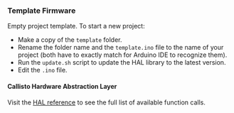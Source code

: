 ### Template Firmware

Empty project template. 
To start a new project:
* Make a copy of the `template` folder.
* Rename the folder name and the `template.ino` file to the name of your project (both have to exactly match for Arduino IDE to recognize them).
* Run the `update.sh` script to update the HAL library to the latest version.
* Edit the `.ino` file.

#### Callisto Hardware Abstraction Layer
Visit the [HAL reference](https://github.com/ghztomash/callisto-module/wiki/Hardware-Abstraction-Layer) to see the full list of available function calls.